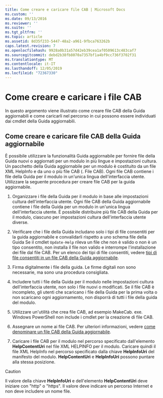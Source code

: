 ```yaml
---
title: Come creare e caricare file CAB | Microsoft Docs
ms.custom: ''
ms.date: 09/13/2016
ms.reviewer: ''
ms.suite: ''
ms.tgt_pltfrm: ''
ms.topic: article
ms.assetid: 8d35f233-5447-48a2-a961-9fbca763262b
caps.latest.revision: 7
ms.openlocfilehash: 9928a0b31a57d42eb39cea1af0509613c483caf7
ms.sourcegitcommit: debd2b38fb8070a7357bf1a4bf9cc736f3702f31
ms.translationtype: MT
ms.contentlocale: it-IT
ms.lasthandoff: 12/05/2019
ms.locfileid: "72367330"
---
```

# <a name="how-to-create-and-upload-cab-files"></a>Come creare e caricare i file CAB

In questo argomento viene illustrato come creare file CAB della Guida aggiornabili e come caricarli nel percorso in cui possono essere individuati dai cmdlet della Guida aggiornabili.

## <a name="how-to-create-and-upload-updatable-help-cab-files"></a>Come creare e caricare file CAB della Guida aggiornabile

È possibile utilizzare la funzionalità Guida aggiornabile per fornire file della Guida nuovi o aggiornati per un modulo in più lingue e impostazioni cultura. Un pacchetto della Guida aggiornabile per un modulo è costituito da un file XML HelpInfo e da uno o più file CAB (. File CAB). Ogni file CAB contiene i file della Guida per il modulo in un'unica lingua dell'interfaccia utente. Utilizzare la seguente procedura per creare file CAB per la guida aggiornabile.

1. Organizzare i file della Guida per il modulo in base alle impostazioni cultura dell'interfaccia utente. Ogni file CAB della Guida aggiornabile contiene i file della Guida per un modulo in un'unica lingua dell'interfaccia utente. È possibile distribuire più file CAB della Guida per il modulo, ciascuno per impostazioni cultura dell'interfaccia utente diverse.

2. Verificare che i file della Guida includano solo i tipi di file consentiti per la guida aggiornabile e convalidarli rispetto a uno schema file della Guida Se il cmdlet `Update-Help` rileva un file che non è valido o non è un tipo consentito, non installa il file non valido e interrompe l'installazione dei file dal file CAB. Per un elenco dei tipi di file consentiti, vedere [tipi di file consentiti in un file CAB della Guida aggiornabile](./file-types-permitted-in-an-updatable-help-cab-file.md).

3. Firma digitalmente i file della guida. Le firme digitali non sono necessarie, ma sono una procedura consigliata.

4. Includere tutti i file della Guida per il modulo nelle impostazioni cultura dell'interfaccia utente, non solo i file nuovi o modificati. Se il file CAB è incompleto, gli utenti che scaricano i file della Guida per la prima volta o non scaricano ogni aggiornamento, non disporrà di tutti i file della guida del modulo.

5. Utilizzare un'utilità che crea file CAB, ad esempio MakeCab. exe. Windows PowerShell non include i cmdlet per la creazione di file CAB.

6. Assegnare un nome ai file CAB. Per ulteriori informazioni, vedere [come denominare un file CAB della Guida aggiornabile](./how-to-name-an-updatable-help-cab-file.md).

7. Caricare i file CAB per il modulo nel percorso specificato dall'elemento **HelpContentUri** nel file XML HELPINFO per il modulo. Caricare quindi il file XML HelpInfo nel percorso specificato dalla chiave **HelpInfoUri** del manifesto del modulo. **HelpContentUri** e **HelpInfoUri** possono puntare alla stessa posizione.

> [!CAUTION]
> Il valore della chiave **HelpInfoUri** e dell'elemento **HelpContentUri** deve iniziare con "http" o "https". Il valore deve indicare un percorso Internet e non deve includere un nome file.